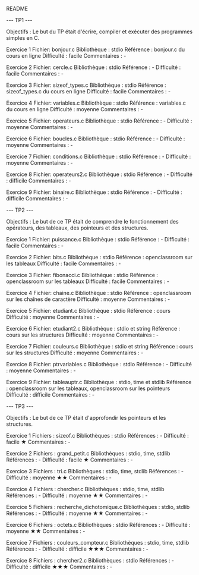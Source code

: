 README

--- TP1 ---


Objectifs : Le but du TP était d'écrire, compiler et exécuter des programmes simples en C.

Exercice 1
Fichier: bonjour.c
Bibliothèque : stdio
Référence : bonjour.c du cours en ligne
Difficulté : facile
Commentaires : -

Exercice 2
Fichier: cercle.c
Bibliothèque : stdio
Référence : -
Difficulté : facile
Commentaires : -

Exercice 3
Fichier: sizeof_types.c
Bibliothèque : stdio
Référence : sizeof_types.c du cours en ligne
Difficulté : facile
Commentaires : -

Exercice 4
Fichier: variables.c
Bibliothèque : stdio
Référence : variables.c du cours en ligne
Difficulté : moyenne
Commentaires : -

Exercice 5
Fichier: operateurs.c
Bibliothèque : stdio
Référence : -
Difficulté : moyenne
Commentaires : -

Exercice 6
Fichier: boucles.c
Bibliothèque : stdio
Référence : -
Difficulté : moyenne
Commentaires : -

Exercice 7
Fichier: conditions.c
Bibliothèque : stdio
Référence : -
Difficulté : moyenne
Commentaires : -

Exercice 8
Fichier: operateurs2.c
Bibliothèque : stdio
Référence : -
Difficulté : difficile
Commentaires : -

Exercice 9
Fichier: binaire.c
Bibliothèque : stdio
Référence : -
Difficulté : difficile
Commentaires : -



--- TP2 ---

Objectifs : Le but de ce TP était de comprendre le fonctionnement des opérateurs, des tableaux, des pointeurs et des structures.

Exercice 1
Fichier: puissance.c
Bibliothèque : stdio
Référence : -
Difficulté : facile
Commentaires : -

Exercice 2
Fichier: bits.c
Bibliothèque : stdio
Référence : openclassroom sur les tableaux
Difficulté : facile
Commentaires : -

Exercice 3
Fichier: fibonacci.c
Bibliothèque : stdio
Référence : openclassroom sur les tableaux
Difficulté : facile
Commentaires : -

Exercice 4
Fichier: chaine.c
Bibliothèque : stdio
Référence : openclassroom sur les chaînes de caractère
Difficulté : moyenne
Commentaires : -

Exercice 5
Fichier: etudiant.c
Bibliothèque : stdio
Référence : cours
Difficulté : moyenne
Commentaires : -

Exercice 6
Fichier: etudiant2.c
Bibliothèque : stdio et string
Référence : cours sur les structures
Difficulté : moyenne
Commentaires : -

Exercice 7
Fichier: couleurs.c
Bibliothèque : stdio et string
Référence : cours sur les structures
Difficulté : moyenne
Commentaires : -

Exercice 8
Fichier: ptrvariables.c
Bibliothèque : stdio
Référence : -
Difficulté : moyenne
Commentaires : -

Exercice 9
Fichier: tableauptr.c
Bibliothèque : stdio, time et stdlib
Référence : openclassroom sur les tableaux, openclassroom sur les pointeurs
Difficulté : difficile
Commentaires : -


--- TP3 ---

Objectifs : Le but de ce TP était d'approfondir les pointeurs et les structures.

Exercice 1
Fichiers : sizeof.c
Bibliothèques : stdio
Références : -
Difficulté : facile ★
Commentaires : -

Exercice 2
Fichiers : grand_petit.c
Bibliothèques : stdio, time, stdlib
Références : -
Difficulté : facile ★
Commentaires : -

Exercice 3
Fichiers : tri.c
Bibliothèques : stdio, time, stdlib
Références : -
Difficulté : moyenne ★★
Commentaires : -

Exercice 4
Fichiers : chercher.c
Bibliothèques : stdio, time, stdlib
Références : -
Difficulté : moyenne ★★
Commentaires : -

Exercice 5
Fichiers : recherche_dichotomique.c
Bibliothèques : stdio, stdlib
Références : -
Difficulté : moyenne ★★
Commentaires : -

Exercice 6
Fichiers : octets.c
Bibliothèques : stdio
Références : -
Difficulté : moyenne ★★
Commentaires : -

Exercice 7
Fichiers : couleurs_compteur.c
Bibliothèques : stdio, time, stdlib
Références : -
Difficulté : difficile ★★★
Commentaires : -

Exercice 8
Fichiers : chercher2.c
Bibliothèques : stdio
Références : -
Difficulté : difficile ★★★
Commentaires : -
